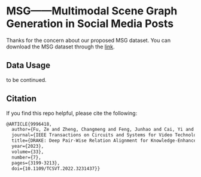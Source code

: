 # MSG——Multimodal Scene Graph Generation in Social Media Posts
Thanks for the concern about our proposed MSG dataset. 
You can download the MSG dataset through the [link](https://drive.google.com/file/d/1Oik24Qzk_XuHu9QG_seOA0UVLAooezJl/view?usp=drive_link).

## Data Usage
to be continued.

## Citation
If you find this repo helpful, please cite the following:
```latex
@ARTICLE{9996418,
  author={Fu, Ze and Zheng, Changmeng and Feng, Junhao and Cai, Yi and Wei, Xiao-Yong and Wang, Yaowei and Li, Qing},
  journal={IEEE Transactions on Circuits and Systems for Video Technology}, 
  title={DRAKE: Deep Pair-Wise Relation Alignment for Knowledge-Enhanced Multimodal Scene Graph Generation in Social Media Posts}, 
  year={2023},
  volume={33},
  number={7},
  pages={3199-3213},
  doi={10.1109/TCSVT.2022.3231437}}
```
